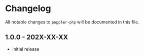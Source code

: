 # Changelog

All notable changes to `poppler-php` will be documented in this file.

## 1.0.0 - 202X-XX-XX

- initial release
